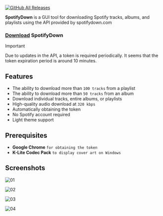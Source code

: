 [![GitHub All Releases](https://img.shields.io/github/downloads/afkarxyz/SpotifyDown-GUI/total?style=for-the-badge)](https://github.com/afkarxyz/SpotifyDown-GUI/releases)

**SpotifyDown** is a GUI tool for downloading Spotify tracks, albums, and playlists using the API provided by spotifydown.com

### [Download](https://github.com/afkarxyz/SpotifyDown-GUI/releases/download/v1.9/SpotifyDown.exe) SpotifyDown

> [!IMPORTANT]  
> Due to updates in the API, a token is required periodically. It seems that the token expiration period is around 10 minutes.

## Features

- The ability to download more than `100 tracks` from a playlist  
- The ability to download more than `50 tracks` from an album
- Download individual tracks, entire albums, or playlists
- High-quality audio download at `320 kbps`
- Automatically obtaining the token
- No Spotify account required
- Light theme support
  
## Prerequisites

- **Google Chrome** `for obtaining the token`
- **K-Lite Codec Pack** `to display cover art on Windows`

## Screenshots

![01](https://github.com/user-attachments/assets/be58f747-2f2a-46ef-afe4-620388fd5513)

![02](https://github.com/user-attachments/assets/19c6d825-4a10-47cc-a6df-ef9228eb9fe2)

![03](https://github.com/user-attachments/assets/2a53f0a5-d525-494e-8092-51d9c17cdc05)

![04](https://github.com/user-attachments/assets/67599128-fc8c-4374-81c1-94235efb40ec)
